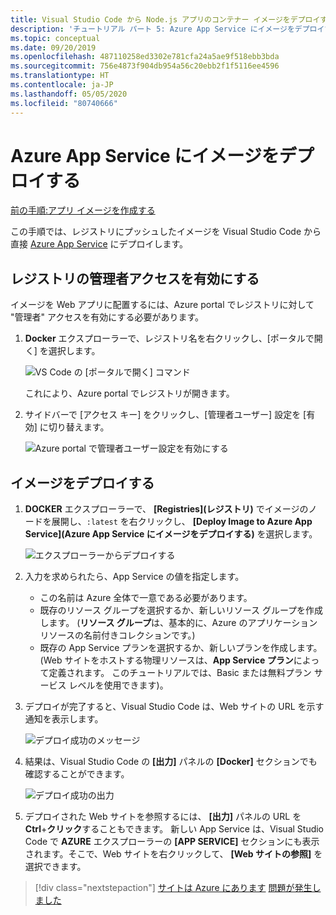 ```yaml
---
title: Visual Studio Code から Node.js アプリのコンテナー イメージをデプロイする
description: 'チュートリアル パート 5: Azure App Service にイメージをデプロイする'
ms.topic: conceptual
ms.date: 09/20/2019
ms.openlocfilehash: 487110258ed3302e781cfa24a5ae9f518ebb3bda
ms.sourcegitcommit: 756e4873f904db954a56c20ebb2f1f5116ee4596
ms.translationtype: HT
ms.contentlocale: ja-JP
ms.lasthandoff: 05/05/2020
ms.locfileid: "80740666"
---
```

# <a name="deploy-the-image-to-azure-app-service"></a>Azure App Service にイメージをデプロイする

[前の手順:アプリ イメージを作成する](tutorial-vscode-docker-node-04.md)

この手順では、レジストリにプッシュしたイメージを Visual Studio Code から直接 [Azure App Service](https://azure.microsoft.com/services/app-service/) にデプロイします。

## <a name="enable-admin-access-on-the-registry"></a>レジストリの管理者アクセスを有効にする

イメージを Web アプリに配置するには、Azure portal でレジストリに対して "管理者" アクセスを有効にする必要があります。

1. **Docker** エクスプローラーで、レジストリ名を右クリックし、[ポータルで開く] を選択します。 

    ![VS Code の [ポータルで開く] コマンド](media/deploy-containers/open-in-portal.png)

    これにより、Azure portal でレジストリが開きます。

1. サイドバーで [アクセス キー] をクリックし、[管理者ユーザー] 設定を [有効] に切り替えます。  
    
    ![Azure portal で管理者ユーザー設定を有効にする](media/deploy-containers/access-keys.png)

## <a name="deploy-image"></a>イメージをデプロイする

1. **DOCKER** エクスプローラーで、 **[Registries]\(レジストリ\)** でイメージのノードを展開し、`:latest` を右クリックし、 **[Deploy Image to Azure App Service]\(Azure App Service にイメージをデプロイする\)** を選択します。

    ![エクスプローラーからデプロイする](media/deploy-containers/deploy-image-command.png)

1. 入力を求められたら、App Service の値を指定します。

    - この名前は Azure 全体で一意である必要があります。
    - 既存のリソース グループを選択するか、新しいリソース グループを作成します。 (**リソース グループ**は、基本的に、Azure のアプリケーション リソースの名前付きコレクションです。)
    - 既存の App Service プランを選択するか、新しいプランを作成します。 (Web サイトをホストする物理リソースは、**App Service プラン**によって定義されます。 このチュートリアルでは、Basic または無料プラン サービス レベルを使用できます)。

1. デプロイが完了すると、Visual Studio Code は、Web サイトの URL を示す通知を表示します。

    ![デプロイ成功のメッセージ](media/deploy-containers/deploy-successful.png)

1. 結果は、Visual Studio Code の **[出力]** パネルの **[Docker]** セクションでも確認することができます。

    ![デプロイ成功の出力](media/deploy-containers/deploy-output.png)

1. デプロイされた Web サイトを参照するには、 **[出力]** パネルの URL を **Ctrl**+**クリック**することもできます。 新しい App Service は、Visual Studio Code で **AZURE** エクスプローラーの **[APP SERVICE]** セクションにも表示されます。そこで、Web サイトを右クリックして、 **[Web サイトの参照]** を選択できます。

> [!div class="nextstepaction"]
> [サイトは Azure にあります](tutorial-vscode-docker-node-06.md) [問題が発生しました](https://www.research.net/r/PWZWZ52?tutorial=docker-extension&step=deploy-app)
